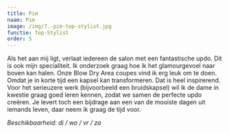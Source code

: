 ```yaml
---
title: Pim
naam: Pim
image: /img/7.-pim-top-stylist.jpg
functie: Top-Stylist
order: 5
---
```


Als het aan mij ligt, verlaat iedereen de salon met een fantastische updo. Dit is ook mijn specialiteit. Ik onderzoek graag hoe ik het glamourgevoel naar boven kan halen. Onze Blow Dry Area coupes vind ik erg leuk om te doen. Omdat je in korte tijd een kapsel kan transformeren. Dat is heel inspirerend. Voor het serieuzere werk (bijvoorbeeld een bruidskapsel) wil ik de dame in kwestie graag goed leren kennen, zodat we samen de perfecte updo creëren. Je levert toch een bijdrage aan een van de mooiste dagen uit iemands leven, daar neem ik graag de tijd voor.

*Beschikbaarheid: di / wo / vr / za*